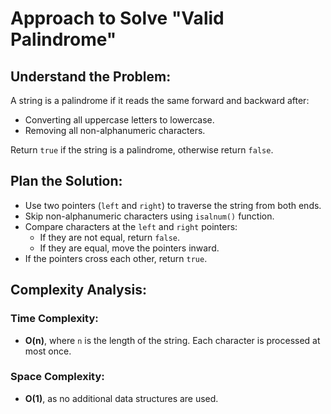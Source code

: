 # Approach to Solve "Valid Palindrome"

## Understand the Problem:
A string is a palindrome if it reads the same forward and backward after:
- Converting all uppercase letters to lowercase.
- Removing all non-alphanumeric characters.

Return `true` if the string is a palindrome, otherwise return `false`.

## Plan the Solution:
- Use two pointers (`left` and `right`) to traverse the string from both ends.
- Skip non-alphanumeric characters using `isalnum()` function.
- Compare characters at the `left` and `right` pointers:
  - If they are not equal, return `false`.
  - If they are equal, move the pointers inward.
- If the pointers cross each other, return `true`.

## Complexity Analysis:
### Time Complexity:
- **O(n)**, where `n` is the length of the string. Each character is processed at most once.

### Space Complexity:
- **O(1)**, as no additional data structures are used.
